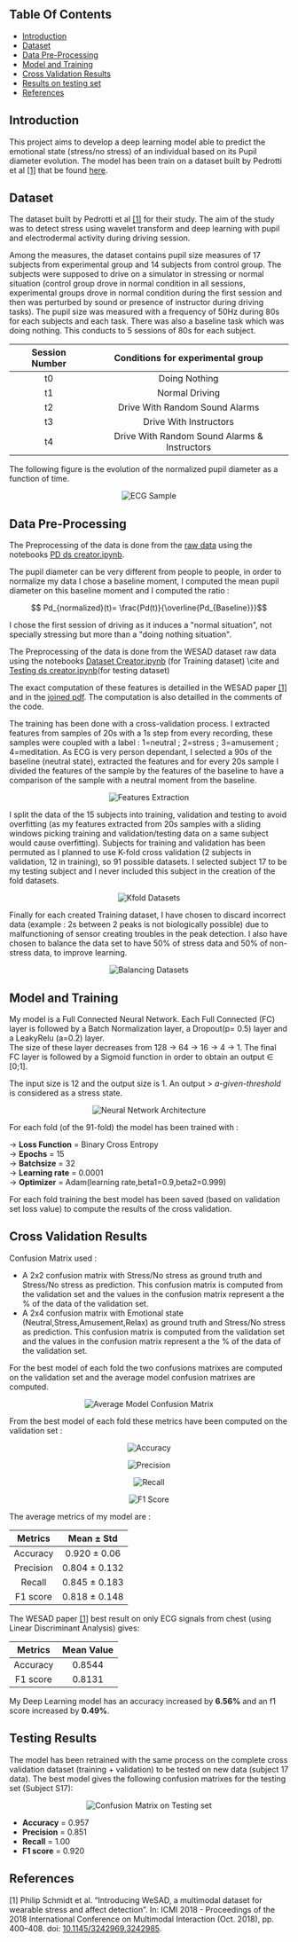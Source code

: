 ## Table Of Contents
* [Introduction](#introduction)
* [Dataset](#dataset)
* [Data Pre-Processing](#data-pre-processing)
* [Model and Training](#model-and-training)
* [Cross Validation Results](#cross-validation-results)
* [Results on testing set](#results-on-testing-set)
* [References](#references)

## Introduction

This project aims to develop a deep learning model able to predict the emotional state (stress/no stress) of an individual based on its Pupil diameter evolution. The model has been train on a dataset built by Pedrotti et al [[1]](#1) that be found <a href="https://www.researchgate.net/profile/Marco-Pedrotti-2/publication/266613485_PUPILLARY_DATA_-_Automatic_stress_classification_with_pupil_diameter_analysis/data/543532a70cf2bf1f1f282679/data.zip?origin=publication_list">here</a>.

## Dataset

The dataset built by Pedrotti et al [[1]](#1) for their study. The aim of the study was to detect stress using wavelet transform and deep learning with pupil and electrodermal activity during driving session.

Among the measures, the dataset contains pupil size measures of 17 subjects from experimental group and 14 subjects from control group. The subjects were supposed to drive on a simulator in stressing or normal situation (control group drove in normal condition in all sessions, experimental groups drove in normal condition during the first session and then was perturbed by sound or presence of instructor during driving tasks). The pupil size was measured with a frequency of 50Hz during 80s for each subjects and each task. There was also a baseline task which was doing nothing. This conducts to 5 sessions of 80s for each subject. 

<div align="center">

| Session Number    | Conditions for experimental group           |
|:-------------:|:-------------:|
|t0 | Doing Nothing|
|t1 | Normal Driving|
|t2 | Drive With Random Sound Alarms|
|t3 | Drive With Instructors|
|t4 |Drive With Random Sound Alarms & Instructors|

</div>

The following figure is the evolution of the normalized pupil diameter as a function of time.

<p align="center">
  <img alt="ECG Sample" title="ECG Sample" src="./Media/ECG.PNG">
</p>



## Data Pre-Processing

The Preprocessing of the data is done from the <a href="https://www.researchgate.net/profile/Marco-Pedrotti-2/publication/266613485_PUPILLARY_DATA_-_Automatic_stress_classification_with_pupil_diameter_analysis/data/543532a70cf2bf1f1f282679/data.zip?origin=publication_list">raw data</a> using the notebooks <a href="./PD ds creator.ipynb">PD ds creator.ipynb</a>.

The pupil diameter can be very different from people to people, in order to normalize my data I chose a baseline moment, I computed the mean pupil diameter on this baseline moment and I computed the ratio :

$$ Pd_{normalized}(t)= \frac{Pd(t)}{\overline{Pd_{Baseline}}}$$

I chose the first session of driving as it induces a "normal situation", not specially stressing but more than a "doing nothing situation".

The Preprocessing of the data is done from the WESAD dataset raw data using the notebooks <a href="./Dataset creator.ipynb">Dataset Creator.ipynb</a> (for Training dataset) \cite and <a href="./Testing ds creator.ipynb">Testing ds creator.ipynb</a>(for testing dataset)



The exact computation of these features is detailled in the WESAD paper [[1]](#1) and in the <a href="./DataPreProcessing Detail.pdf">joined pdf</a>. The computation is also detailled in the comments of the code.

The training has been done with a cross-validation process. I extracted features from samples of 20s with a 1s step from every recording, these samples were coupled with a label : 1=neutral ; 2=stress ; 3=amusement ; 4=meditation. As ECG is very person dependant, I selected a 90s of the baseline (neutral state), extracted the features and for every 20s sample I divided the features of the sample by the features of the baseline to have a comparison of the sample with a neutral moment from the baseline.

<p align="center">
  <img alt="Features Extraction" title="Features Extraction" src="./Media/features.PNG" >
</p>

I split the data of the 15 subjects into training, validation and testing to avoid overfitting (as my features extracted from 20s samples with a sliding windows picking training and validation/testing data on a same subject would cause overfitting).
Subjects for training and validation has been permuted as I planned to use K-fold cross validation (2 subjects in validation, 12 in training), so 91 possible datasets. I selected subject 17 to be my testing subject and I never included this subject in the creation of the fold datasets.

<p align="center">
  <img alt="Kfold Datasets" title="Kfold Datasets" src="./Media/Dataset kfold.PNG" >
</p>

Finally for each created Training dataset, I have chosen to discard incorrect data (example :  2s between 2 peaks is not biologically possible) due to malfunctioning of sensor creating troubles in the peak detection. I also have chosen to balance the data set to have 50\% of stress data and 50\% of non-stress data, to improve learning.

<p align="center">
  <img alt="Balancing Datasets" title="Balancing Datasets" src="./Media/balancing.PNG" >
</p>

## Model and Training

My model is a Full Connected Neural Network. Each Full Connected (FC) layer is followed by a Batch Normalization layer, a Dropout(p= 0.5) layer and a LeakyRelu (a=0.2) layer. <br> The size of these layer decreases from 128 &#8594; 64 &#8594; 16 &#8594; 4 &#8594; 1. The final FC layer is followed by a Sigmoid function in order to obtain an output &#8712; [0;1]. 

The input size is 12 and the output size is 1. An output > *a-given-threshold* is considered as a stress state.

<p align="center">
  <img alt="Neural Network Architecture" title="Neural Network Architecture" src="./Media/Network.PNG" >
</p>

For each fold (of the 91-fold) the model has been trained with :

&#8594; **Loss Function** = Binary Cross Entropy <br>
&#8594; **Epochs** = 15 <br>
&#8594; **Batchsize** = 32 <br>
&#8594; **Learning rate** = 0.0001 <br>
&#8594; **Optimizer** = Adam(learning rate,beta1=0.9,beta2=0.999) <br>

For each fold training the best model has been saved (based on validation set loss value) to compute the results of the cross validation.

## Cross Validation Results

Confusion Matrix used :

* A 2x2 confusion matrix with Stress/No stress as ground truth and Stress/No stress as prediction. This confusion matrix is computed from the validation set and the values in the confusion matrix represent a the % of the data of the validation set.
* A 2x4 confusion matrix with Emotional state (Neutral,Stress,Amusement,Relax) as ground truth and Stress/No stress as prediction. This confusion matrix is computed from the validation set and the values in the confusion matrix represent a the % of the data of the validation set.

For the best model of each fold the two confusions matrixes are computed on the validation set and the average model confusion matrixes are computed.

<p align="center">
  <img alt="Average Model Confusion Matrix" title="Average Model Confusion Matrix" src="./Media/average model confusion.png">
</p>

From the best model of each fold these metrics have been computed on the validation set :

<p align="center">
  <img alt="Accuracy" title="Accuracy" src="./Media/accuracy.png">
</p><p align="center">
  <img alt="Precision" title="Precision" src="./Media/precision.png">
</p><p align="center">
  <img alt="Recall" title="Recall" src="./Media/recall.png">
</p><p align="center">
  <img alt="F1 Score" title="F1 Score" src="./Media/f1score.png">
</p>

The average metrics of my model are :

<div align="center">

| Metrics      | Mean &#177; Std|
|:-------------:|:-------------:|
|Accuracy | 0.920 &#177; 0.06|
|Precision| 0.804 &#177; 0.132|
|Recall| 0.845 &#177; 0.183|
|F1 score| 0.818 &#177; 0.148|

</div>

The WESAD paper [[1]](#1) best result on only ECG signals from chest (using Linear Discriminant Analysis) gives:

<div align="center">

| Metrics      | Mean Value|
|:-------------:|:-------------:|
|Accuracy | 0.8544|
|F1 score| 0.8131|

</div>

My Deep Learning model has an accuracy increased by **6.56%** and an f1 score increased by **0.49%**.

## Testing Results

The model has been retrained with the same process on the complete cross validation dataset (training + validation) to be tested on new data (subject 17 data).
The best model gives the following confusion matrixes for the testing set (Subject S17):

<p align="center">
  <img alt="Confusion Matrix on Testing set" title="Confusion Matrix on Testing set" src="./Media/testing confusion.png">
</p>

* **Accuracy** = 0.957
* **Precision** = 0.851
* **Recall** = 1.00
* **F1 score** = 0.920

## References
<a id="1">[1]</a> Philip Schmidt et al. “Introducing WeSAD, a multimodal dataset for wearable stress and affect detection”. In: ICMI 2018 - Proceedings of the 2018 International Conference on Multimodal Interaction (Oct. 2018), pp. 400–408. doi: <a href="https://doi.org/10.1145/3242969.3242985">10.1145/3242969.3242985</a>.
